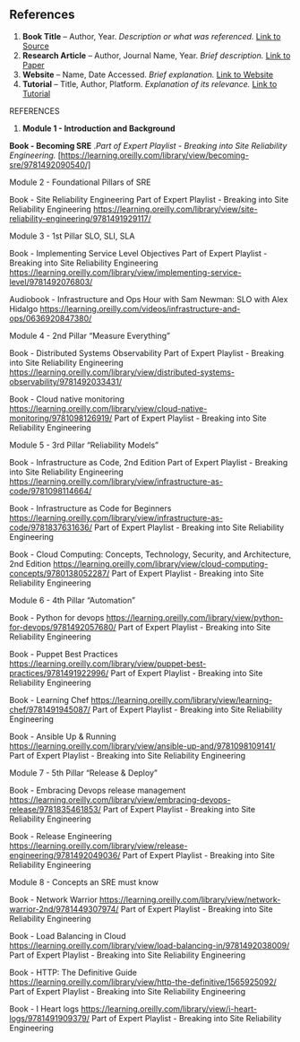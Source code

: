 ## References

1. **Book Title** – Author, Year. _Description or what was referenced._ [Link to Source](http://example.com)
2. **Research Article** – Author, Journal Name, Year. _Brief description._ [Link to Paper](http://example.com)
3. **Website** – Name, Date Accessed. _Brief explanation._ [Link to Website](http://example.com)
4. **Tutorial** – Title, Author, Platform. _Explanation of its relevance._ [Link to Tutorial](http://example.com)

REFERENCES

1. **Module 1 - Introduction and Background**

**Book - Becoming SRE** ._Part of Expert Playlist - Breaking into Site Reliability Engineering._ 
[https://learning.oreilly.com/library/view/becoming-sre/9781492090540/]


Module 2 - Foundational Pillars of SRE

Book - Site Reliability Engineering
Part of Expert Playlist - Breaking into Site Reliability Engineering
https://learning.oreilly.com/library/view/site-reliability-engineering/9781491929117/


Module 3 - 1st Pillar SLO, SLI, SLA

Book - Implementing Service Level Objectives
Part of Expert Playlist - Breaking into Site Reliability Engineering
https://learning.oreilly.com/library/view/implementing-service-level/9781492076803/

Audiobook - Infrastructure and Ops Hour with Sam Newman: SLO with Alex Hidalgo
https://learning.oreilly.com/videos/infrastructure-and-ops/0636920847380/

Module 4 - 2nd Pillar “Measure Everything”

Book - Distributed Systems Observability
Part of Expert Playlist - Breaking into Site Reliability Engineering
https://learning.oreilly.com/library/view/distributed-systems-observability/9781492033431/

Book - Cloud native monitoring
https://learning.oreilly.com/library/view/cloud-native-monitoring/9781098126919/
Part of Expert Playlist - Breaking into Site Reliability Engineering

Module 5 - 3rd Pillar “Reliability Models”

Book - Infrastructure as Code, 2nd Edition
Part of Expert Playlist - Breaking into Site Reliability Engineering
https://learning.oreilly.com/library/view/infrastructure-as-code/9781098114664/

Book - Infrastructure as Code for Beginners
https://learning.oreilly.com/library/view/infrastructure-as-code/9781837631636/
Part of Expert Playlist - Breaking into Site Reliability Engineering

Book - Cloud Computing: Concepts, Technology, Security, and Architecture, 2nd Edition
https://learning.oreilly.com/library/view/cloud-computing-concepts/9780138052287/
Part of Expert Playlist - Breaking into Site Reliability Engineering

Module 6 - 4th Pillar “Automation”

Book - Python for devops 
https://learning.oreilly.com/library/view/python-for-devops/9781492057680/
Part of Expert Playlist - Breaking into Site Reliability Engineering

Book - Puppet Best Practices
https://learning.oreilly.com/library/view/puppet-best-practices/9781491922996/
Part of Expert Playlist - Breaking into Site Reliability Engineering

Book - Learning Chef
https://learning.oreilly.com/library/view/learning-chef/9781491945087/
Part of Expert Playlist - Breaking into Site Reliability Engineering

Book - Ansible Up & Running
https://learning.oreilly.com/library/view/ansible-up-and/9781098109141/
Part of Expert Playlist - Breaking into Site Reliability Engineering


Module 7 - 5th Pillar  “Release & Deploy”

Book - Embracing Devops release management
https://learning.oreilly.com/library/view/embracing-devops-release/9781835461853/
Part of Expert Playlist - Breaking into Site Reliability Engineering

Book - Release Engineering
https://learning.oreilly.com/library/view/release-engineering/9781492049036/
Part of Expert Playlist - Breaking into Site Reliability Engineering


Module 8 - Concepts an SRE must know

Book - Network Warrior
https://learning.oreilly.com/library/view/network-warrior-2nd/9781449307974/
Part of Expert Playlist - Breaking into Site Reliability Engineering

Book - Load Balancing in Cloud
https://learning.oreilly.com/library/view/load-balancing-in/9781492038009/
Part of Expert Playlist - Breaking into Site Reliability Engineering

Book - HTTP: The Definitive Guide
https://learning.oreilly.com/library/view/http-the-definitive/1565925092/
Part of Expert Playlist - Breaking into Site Reliability Engineering

Book - I Heart logs
https://learning.oreilly.com/library/view/i-heart-logs/9781491909379/
Part of Expert Playlist - Breaking into Site Reliability Engineering
